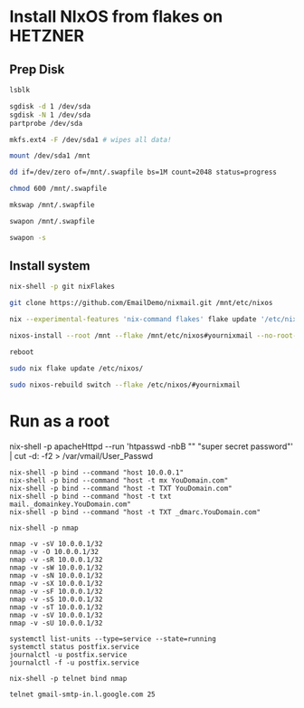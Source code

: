 # Install NIxOS from flakes on HETZNER



## Prep Disk

```sh
lsblk

sgdisk -d 1 /dev/sda
sgdisk -N 1 /dev/sda
partprobe /dev/sda

mkfs.ext4 -F /dev/sda1 # wipes all data!

mount /dev/sda1 /mnt

dd if=/dev/zero of=/mnt/.swapfile bs=1M count=2048 status=progress

chmod 600 /mnt/.swapfile

mkswap /mnt/.swapfile

swapon /mnt/.swapfile

swapon -s
```

## Install system

```sh
nix-shell -p git nixFlakes

git clone https://github.com/EmailDemo/nixmail.git /mnt/etc/nixos

nix --experimental-features 'nix-command flakes' flake update '/etc/nixos/' -v

nixos-install --root /mnt --flake /mnt/etc/nixos#yournixmail --no-root-passwd

reboot

sudo nix flake update /etc/nixos/

sudo nixos-rebuild switch --flake /etc/nixos/#yournixmail
```
# Run as a root
nix-shell -p apacheHttpd --run  'htpasswd -nbB "" "super secret password"' | cut -d: -f2 > /var/vmail/User_Passwd

```
nix-shell -p bind --command "host 10.0.0.1"
nix-shell -p bind --command "host -t mx YouDomain.com"
nix-shell -p bind --command "host -t TXT YouDomain.com"
nix-shell -p bind --command "host -t txt mail._domainkey.YouDomain.com"
nix-shell -p bind --command "host -t TXT _dmarc.YouDomain.com"
```

```
nix-shell -p nmap

nmap -v -sV 10.0.0.1/32
nmap -v -O 10.0.0.1/32
nmap -v -sR 10.0.0.1/32
nmap -v -sW 10.0.0.1/32
nmap -v -sN 10.0.0.1/32
nmap -v -sX 10.0.0.1/32
nmap -v -sF 10.0.0.1/32
nmap -v -sS 10.0.0.1/32
nmap -v -sT 10.0.0.1/32
nmap -v -sV 10.0.0.1/32
nmap -v -sU 10.0.0.1/32
```

```
systemctl list-units --type=service --state=running
systemctl status postfix.service
journalctl -u postfix.service
journalctl -f -u postfix.service

nix-shell -p telnet bind nmap

telnet gmail-smtp-in.l.google.com 25
```